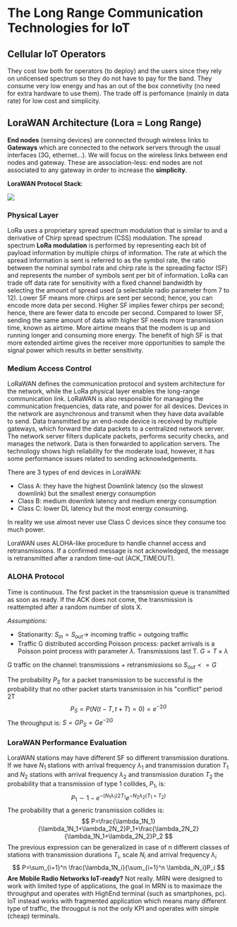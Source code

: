 # The Long Range Communication Technologies for IoT

## Cellular IoT Operators

They cost low both for operators (to deploy) and the users since they rely on unlicensed spectrum so they do not have to pay for the band. They consume very low energy and has an out of the box connetivity (no need for extra hardware to use them). The trade off is perfomance (mainly in data rate) for low cost and simplicity.

## LoraWAN Architecture (Lora = Long Range)

**End nodes** (sensing devices) are connected through wireless links to **Gateways** which are connected to the network servers through the usual interfaces (3G, ethernet...). We will focus on the wireless links between end nodes and gateway. These are association-less: end nodes are not associated to any gateway in order to increase the **simplicity**.

**LoraWAN Protocol Stack**:

<img src="file:///android_asset/IOT/img/img4.png" >

### Physical Layer

LoRa uses a proprietary spread spectrum modulation that is similar to and a derivative of Chirp spread spectrum (CSS) modulation. The spread spectrum **LoRa modulation** is performed by representing each bit of payload information by multiple chirps of information. The rate at which the spread information is sent is referred to as the symbol rate, the ratio between the nominal symbol rate and chirp rate is the spreading factor (SF) and represents the number of symbols sent per bit of information. LoRa can trade off data rate for sensitivity with a fixed channel bandwidth by selecting the amount of spread used (a selectable radio parameter from 7 to 12). Lower SF means more chirps are sent per second; hence, you can encode more data per second. Higher SF implies fewer chirps per second; hence, there are fewer data to encode per second. Compared to lower SF, sending the same amount of data with higher SF needs more transmission time, known as airtime. More airtime means that the modem is up and running longer and consuming more energy. The benefit of high SF is that more extended airtime gives the receiver more opportunities to sample the signal power which results in better sensitivity.

### Medium Access Control

LoRaWAN defines the communication protocol and system architecture for the network, while the LoRa physical layer enables the long-range communication link. LoRaWAN is also responsible for managing the communication frequencies, data rate, and power for all devices. Devices in the network are asynchronous and transmit when they have data available to send. Data transmitted by an end-node device is received by multiple gateways, which forward the data packets to a centralized network server. The network server filters duplicate packets, performs security checks, and manages the network. Data is then forwarded to application servers. The technology shows high reliability for the moderate load, however, it has some performance issues related to sending acknowledgements.

There are 3 types of end devices in LoraWAN:

- Class A: they have the highest Downlink latency (so the slowest downlink) but the smallest energy consumption
- Class B: medium downlink latency and medium energy consumption
- Class C: lower DL latency but the most energy consuming.

In reality we use almost never use Class C devices since they consume too much power.

LoraWAN uses ALOHA-like procedure to handle channel access and retransmissions. If a confirmed message is not acknowledged, the message is retransmitted after a random time-out (ACK_TIMEOUT).

### ALOHA Protocol

Time is continuous. The first packet in the transmission queue is transmitted as soon as ready. If the ACK does not come, the transmission is reattempted after a random number of slots X.

*Assumptions:*

- Stationarity: $S_{in}=S_{out} \to$ incoming traffic = outgoing traffic
- Traffic G distributed according Poisson process: packet arrivals is a Poisson point process with parameter $\lambda$. Transmissions last T. $G=T\times \lambda$

G traffic on the channel: transmissions + retransmissions so $S_{out}<= G$

The probability $P_S$ for a packet transmission to be successful is the probability that no other packet starts transmission in his "conflict" period 2T
$$
P_S=P(N(t-T,t+T)=0)=e^{-2G}
$$
The throughput is: $S=GP_S=Ge^{-2G}$

### LoraWAN Performance Evaluation

LoraWAN stations may have different SF so different transmission durations. If we have $N_1$ stations with arrival frequency $\lambda_1$ and transmission duration $T_1$ and $N_2$ stations with arrival frequency $\lambda_2$ and transmission duration $T_2$ the probability that a transmission of type 1 collides, $P_1$, is:
$$
P_1 \sim 1-e^{-(N_1\lambda_1)2T_1}e^{-N_2\lambda_2(T_1+T_2)}
$$
The probability that a generic transmission collides is:
$$
P=\frac{\lambda_1N_1}{\lambda_1N_1+\lambda_2N_2}P_1+\frac{\lambda_2N_2}{\lambda_1N_1+\lambda_2N_2}P_2
$$
The previous expression can be generalized in case of n different classes of stations with transmission durations $T_i$, scale $N_i$ and arrival frequency $\lambda_i$
$$
P=\sum_{i=1}^n \frac{\lambda_1N_i}{\sum_{i=1}^n \lambda_iN_i}P_i
$$
**Are Mobile Radio Networks IoT-ready?** Not really. MRN were designed to work with limited type of applications, the goal in MRN is to maximaze the throughput and operates with HighEnd terminal (such as smartphones, pc). IoT instead works with fragmented application which means many different type of traffic, the througput is not the only KPI and operates with simple (cheap) terminals.